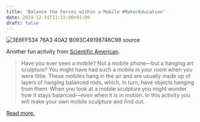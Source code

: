 ```yaml
---
title: 'Balance the Forces within a Mobile #MakerEducation'
date: 2019-12-31T11:11:00+01:00
draft: false
---
```


![3E6FF534 76A3 40A2 B093C49198746C98 source](https://cdn-blog.adafruit.com/uploads/2019/12/3E6FF534-76A3-40A2-B093C49198746C98_source.jpg "3E6FF534-76A3-40A2-B093C49198746C98_source.jpg")

Another fun activity from [Scientific American](https://www.scientificamerican.com/article/balance-the-forces-within-a-mobile/).

> Have you ever seen a mobile? Not a mobile phone—but a hanging art sculpture? You might have had such a mobile in your room when you were little. These mobiles hang in the air and are usually made up of layers of hanging balanced rods, which, in turn, have objects hanging from them. When you look at a mobile sculpture you might wonder how it stays balanced—even when it is in motion. In this activity you will make your own mobile sculpture and find out.

[Read more.](https://www.scientificamerican.com/article/balance-the-forces-within-a-mobile/)